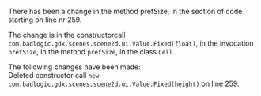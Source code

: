 There has been a change in the method prefSize, in the section of code starting on line nr 259.
  
The change is in the constructorcall ```com.badlogic.gdx.scenes.scene2d.ui.Value.Fixed(float)```, in the invocation ```prefSize```, in the method ```prefSize```, in the class ```Cell```.
  
The following changes have been made:  
Deleted constructor call ```new com.badlogic.gdx.scenes.scene2d.ui.Value.Fixed(height)``` on line 259.  
